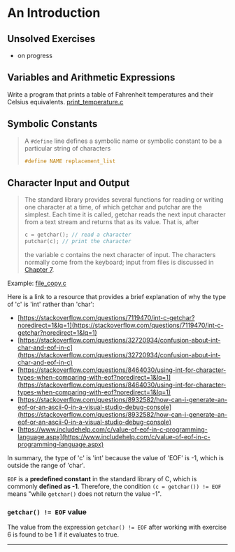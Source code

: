 # An Introduction

## Unsolved Exercises

- on progress

## Variables and Arithmetic Expressions

Write a program that prints a table of Fahrenheit temperatures and their Celsius equivalents. [print_temperature.c](/01/examples/print_temperature.c)

## Symbolic Constants

> A `#define` line defines a symbolic name or symbolic constant to be a particular string of characters
>
> ```c
> #define NAME replacement_list
> ```

## Character Input and Output

> The standard library provides several functions for reading or writing one character at a time, of which getchar and putchar are the simplest. Each time it is called, getchar reads the next input character from a text stream and returns that as its value. That is, after
>
> ```c
> c = getchar(); // read a character
> putchar(c); // print the character
> ```
>
> the variable c contains the next character of input. The characters normally come from the keyboard; input from files is discussed in [Chapter 7](https://kremlin.cc/k&r.pdf).

Example: [file_copy.c](/01/examples/file_copy.c)

Here is a link to a resource that provides a brief explanation of why the type of 'c' is 'int' rather than 'char':

- [https://stackoverflow.com/questions/7119470/int-c-getchar?noredirect=1&lq=1](https://stackoverflow.com/questions/7119470/int-c-getchar?noredirect=1&lq=1)
- [https://stackoverflow.com/questions/32720934/confusion-about-int-char-and-eof-in-c](https://stackoverflow.com/questions/32720934/confusion-about-int-char-and-eof-in-c)
- [https://stackoverflow.com/questions/8464030/using-int-for-character-types-when-comparing-with-eof?noredirect=1&lq=1](https://stackoverflow.com/questions/8464030/using-int-for-character-types-when-comparing-with-eof?noredirect=1&lq=1)
- [https://stackoverflow.com/questions/8932582/how-can-i-generate-an-eof-or-an-ascii-0-in-a-visual-studio-debug-console](https://stackoverflow.com/questions/8932582/how-can-i-generate-an-eof-or-an-ascii-0-in-a-visual-studio-debug-console)
- [https://www.includehelp.com/c/value-of-eof-in-c-programming-language.aspx](https://www.includehelp.com/c/value-of-eof-in-c-programming-language.aspx)

In summary, the type of 'c' is 'int' because the value of 'EOF' is -1, which is outside the range of 'char'.

`EOF` is a **predefined constant** in the standard library of C, which is commonly **defined as -1**. Therefore, the condition `(c = getchar()) != EOF` means "while `getchar()` does not return the value -1".

### `getchar() != EOF` value

The value from the expression `getchar() != EOF` after working with exercise 6 is found to be 1 if it evaluates to true.

---
